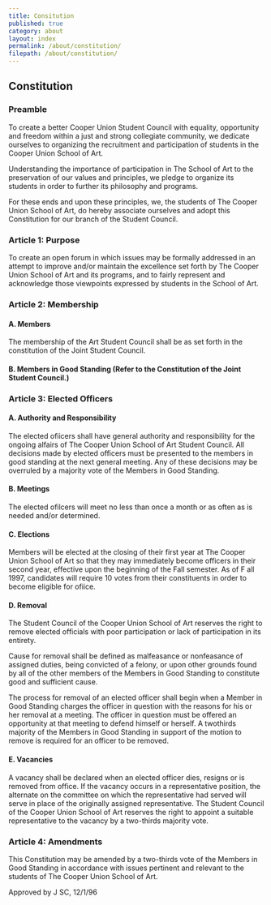 ```yaml
---
title: Consitution
published: true
category: about
layout: index
permalink: /about/constitution/
filepath: /about/constitution/
---
```


## Constitution

### Preamble

To create a better Cooper Union Student Council with equality, opportunity and freedom within a just and strong collegiate community, we dedicate ourselves to organizing the recruitment and participation of students in the Cooper Union School of Art.

Understanding the importance of participation in The School of Art to the preservation of our values and principles, we pledge to organize its students in order to further its philosophy and programs.

For these ends and upon these principles, we, the students of The Cooper Union School of Art, do hereby associate ourselves and adopt this Constitution for our branch of the Student Council.

### Article 1: Purpose

To create an open forum in which issues may be formally addressed in an attempt to improve and/or maintain the excellence set forth by The Cooper Union School of Art and its programs, and to fairly represent and acknowledge those viewpoints expressed by students in the School of Art.

### Article 2: Membership

#### A. Members

The membership of the Art Student Council shall be as set forth in the constitution of the Joint Student Council.

#### B. Members in Good Standing (Refer to the Constitution of the Joint Student Council.)

### Article 3: Elected Officers

#### A. Authority and Responsibility

The elected ofiicers shall have general authority and responsibility for the ongoing alfairs of The Cooper Union School of Art Student Council. All decisions made by elected officers must be presented to the members in good standing at the next general meeting. Any of these decisions may be overruled by a majority vote of the Members in Good Standing.

#### B. Meetings

The elected ofilcers will meet no less than once a month or as often as is needed and/or determined.

#### C. Elections

Members will be elected at the closing of their first year at The Cooper Union School of Art so that they may immediately become officers in their second year, effective upon the beginning of the Fall semester. As of F all 1997, candidates will require 10 votes from their constituents in order to become eligible for ofiice.

#### D. Removal

The Student Council of the Cooper Union School of Art reserves the right to remove elected officials with poor participation or lack of participation in its entirety.

Cause for removal shall be defined as malfeasance or nonfeasance of assigned duties, being convicted of a felony, or upon other grounds found by all of the other members of the Members in Good Standing to constitute good and sufficient cause.

The process for removal of an elected officer shall begin when a Member in Good Standing charges the officer in question with the reasons for his or her removal at a meeting. The officer in question must be offered an opportunity at that meeting to defend himself or herself. A twothirds majority of the Members in Good Standing in support of the motion to remove is required for an officer to be removed.

#### E. Vacancies

A vacancy shall be declared when an elected officer dies, resigns or is removed from office. If the vacancy occurs in a representative position, the alternate on the committee on which the representative had served will serve in place of the originally assigned representative. The Student Council of the Cooper Union School of Art reserves the right to appoint
a suitable representative to the vacancy by a two-thirds majority vote.

### Article 4: Amendments

This Constitution may be amended by a two-thirds vote of the Members in Good Standing in accordance with issues pertinent and relevant to the students of The Cooper Union School of Art.

Approved by J SC, 12/1/96